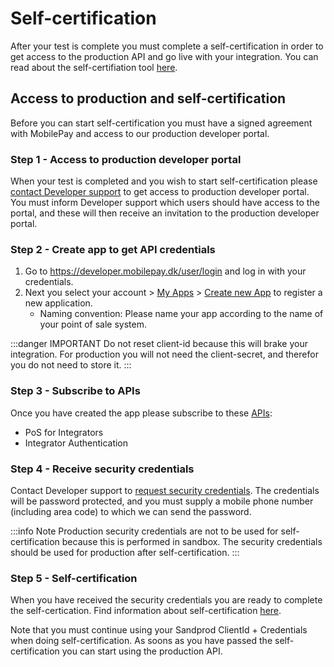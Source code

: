 # Self-certification

After your test is complete you must complete a self-certification in order to get access to the production API and go live with your integration. You can read about the self-certifiation tool [here](https://mobilepaydev.github.io/MobilePay-PoS-v10/self_certification).

## Access to production and self-certification

Before you can start self-certification you must have a signed agreement with MobilePay and access to our production developer portal.

### Step 1 - Access to production developer portal

When your test is completed and you wish to start self-certification please [contact Developer support](mailto:developer@mobilepay.dk?subject=Request%20access%20to%20production%20Developer%20portal%20for%20MobilePay%20PoS&amp;body=Hi%20Developer%20support%2C%0A%0AWe%20have%20completede%20our%20test%20and%20request%20access%20to%20production%20developer%20portal%20for%20organization%3A%0A%0APlease%20invite%20following%20users%20to%20the%20portal%3A%0A%20%0ABest%20regards) to get access to production developer portal.
You must inform Developer support which users should have access to the portal, and these will then receive an invitation to the production developer portal.

### Step 2 - Create app to get API credentials

1. Go to <https://developer.mobilepay.dk/user/login> and log in with your credentials.
2. Next you select your account > [My Apps](https://sandbox-developer.mobilepay.dk/applicationhttps://developer.mobilepay.dk/application) > [Create new App](https://developer.mobilepay.dk/application/new) to register a new application.
   * Naming convention: Please name your app according to the name of your point of sale system.  

:::danger IMPORTANT
Do not reset client-id because this will brake your integration. For production you will not need the client-secret, and therefor you do not need to store it.
:::

### Step 3 - Subscribe to APIs

Once you have created the app please subscribe to these [APIs](https://sandbox-developer.mobilepay.dk/product):

* PoS for Integrators
* Integrator Authentication

### Step 4 - Receive security credentials

Contact Developer support to [request security credentials](mailto:developer@mobilepay.dk?subject=Request%20security%20credentials%20MobilePay%20PoS%20Production&amp;body=Hi%20Developer%20support%2C%0A%0AWe%20have%20completede%20step%201-3%20and%20wish%20to%20request%20security%20credentials%20for%20organization%3A%0A%0AThe%20password%20for%20the%20zip-file%20can%20be%20sent%20to%20phone%20number%20%28including%20area%20code%29%3A%0A%20%0ABest%20regards). The credentials will be password protected, and you must supply a mobile phone number (including area code) to which we can send the password.

:::info Note
Production security credentials are not to be used for self-certification because this is performed in sandbox. The security credentials should be used for production after self-certification.
:::

### Step 5 - Self-certification

When you have received the security credentials you are ready to complete the self-certication. Find information about self-certification [here](https://mobilepaydev.github.io/MobilePay-PoS-v10/self_certification).

Note that you must continue using your Sandprod ClientId + Credentials when doing self-certification. As soons as you have passed the self-certification you can start using the production API.
